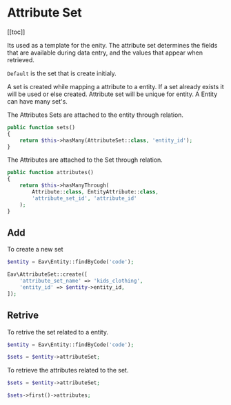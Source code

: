 # Attribute Set

[[toc]]

Its used as a template for the enity. The attribute set determines the fields that are available during data entry, and the values that appear when retrieved.

`Default` is the set that is create initialy.

A set is created while mapping a attribute to a entity. If a set already exists it will be used or else created. Attribute set will be unique for entity. A Entity can have many set's.

The Attributes Sets are attached to the entity through relation.

```php
public function sets()
{
    return $this->hasMany(AttributeSet::class, 'entity_id');
}
```

The Attributes are attached to the Set through relation.

```php
public function attributes()
{
    return $this->hasManyThrough(
    	Attribute::class, EntityAttribute::class, 
    	'attribute_set_id', 'attribute_id'
    );
}
```

## Add

To create a new set

```php
$entity = Eav\Entity::findByCode('code');

Eav\AttributeSet::create([
    'attribute_set_name' => 'kids_clothing',
    'entity_id' => $entity->entity_id,
]);
```

## Retrive

To retrive the set related to a entity.

```php
$entity = Eav\Entity::findByCode('code');

$sets = $entity->attributeSet;

```
To retrieve the attributes related to the set.

```php
$sets = $entity->attributeSet;

$sets->first()->attributes;
```